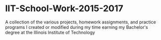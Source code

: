 # IIT-School-Work-2015-2017
A collection of the various projects, homework assignments, and practice programs I created or modified during my time earning my Bachelor's degree at the Illinois Institute of Technology
